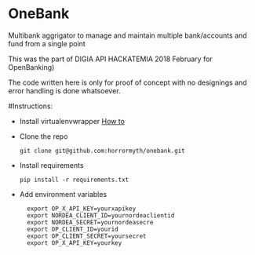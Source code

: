 # OneBank 
Multibank aggrigator to manage and maintain multiple bank/accounts and fund from a single point

This was the part of DIGIA API HACKATEMIA 2018 February for OpenBanking)

The code written here is only for proof of concept with no designings and error handling is done whatsoever.

#Instructions:
- Install virtualenvwrapper [How to](http://virtualenvwrapper.readthedocs.io/en/latest/install.html])
- Clone the repo 

      git clone git@github.com:horrormyth/onebank.git
- Install requirements

      pip install -r requirements.txt


- Add environment variables
        
        export OP_X_API_KEY=yourxapikey
        export NORDEA_CLIENT_ID=yournordeaclientid
        export NORDEA_SECRET=yournordeasecre
        export OP_CLIENT_ID=yourid
        export OP_CLIENT_SECRET=yoursecret
        export OP_X_API_KEY=yourkey